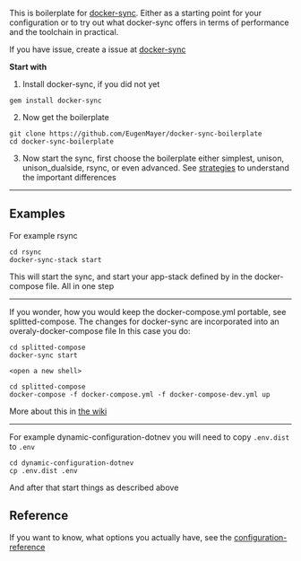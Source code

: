 This is boilerplate for [docker-sync](https://github.com/EugenMayer/docker_sync).
Either as a starting point for your configuration or to try out what docker-sync offers in terms of performance and the toolchain in practical.

If you have issue, create a issue at [docker-sync](https://github.com/EugenMayer/docker_sync)

**Start with**

 1) Install docker-sync, if you did not yet

```
gem install docker-sync
```

 2) Now get the boilerplate
```
git clone https://github.com/EugenMayer/docker-sync-boilerplate
cd docker-sync-boilerplate
```

 3) Now start the sync, first choose the boilerplate either simplest, unison, unison_dualside, rsync, or even advanced. See [strategies](https://github.com/EugenMayer/docker-sync/wiki/8.-Strategies) to understand the important differences

---

## Examples

For example rsync
```
cd rsync
docker-sync-stack start
```
This will start the sync, and start your app-stack defined by in the docker-compose file. All in one step

---

If you wonder, how you would keep the docker-compose.yml portable, see splitted-compose. The changes for docker-sync are incorporated into an overaly-docker-compose file
In this case you do:

```
cd splitted-compose
docker-sync start

<open a new shell>

cd splitted-compose
docker-compose -f docker-compose.yml -f docker-compose-dev.yml up
```

More about this in [the wiki](https://github.com/EugenMayer/docker-sync/wiki/Keep-you-docker-compose.yml-portable)

---

For example dynamic-configuration-dotnev you will need to copy `.env.dist` to
`.env`

```
cd dynamic-configuration-dotnev
cp .env.dist .env
```

And after that start things as described above


## Reference

If you want to know, what options you actually have, see the [configuration-reference](https://github.com/EugenMayer/docker-sync/wiki/2.-Configuration#docker-syncyml)
